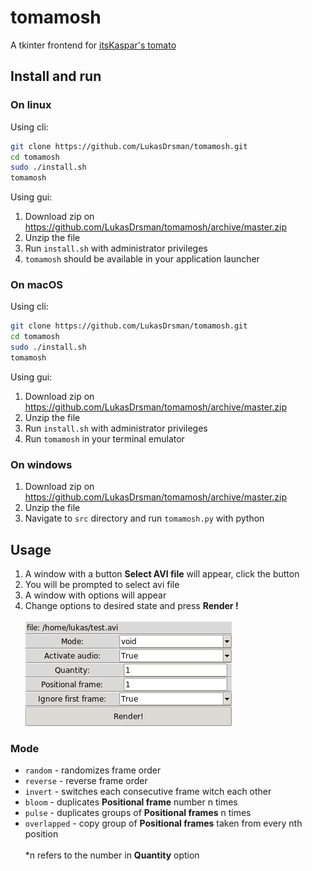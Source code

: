 # tomamosh

A tkinter frontend for [itsKaspar's tomato](https://github.com/itsKaspar/tomato)

## Install and run

### On linux
Using cli:
```sh
git clone https://github.com/LukasDrsman/tomamosh.git
cd tomamosh
sudo ./install.sh
tomamosh
```
Using gui:
1. Download zip on https://github.com/LukasDrsman/tomamosh/archive/master.zip
2. Unzip the file
3. Run `install.sh` with administrator privileges
4. `tomamosh` should be available in your application launcher

### On macOS
Using cli:
```sh
git clone https://github.com/LukasDrsman/tomamosh.git
cd tomamosh
sudo ./install.sh
tomamosh
```

Using gui:
1. Download zip on https://github.com/LukasDrsman/tomamosh/archive/master.zip
2. Unzip the file
3. Run `install.sh` with administrator privileges
4. Run `tomamosh` in your terminal emulator

### On windows
1. Download zip on https://github.com/LukasDrsman/tomamosh/archive/master.zip
2. Unzip the file
3. Navigate to `src` directory and run `tomamosh.py` with python

## Usage
1. A window with a button **Select AVI file** will appear, click the button
2. You will be prompted to select avi file
3. A window with options will appear
4. Change options to desired state and press **Render !** <br><br>
![preview image](https://github.com/LukasDrsman/tomamosh/blob/master/assets/preview.png)

### Mode
- `random` - randomizes frame order
- `reverse` - reverse frame order
- `invert` - switches each consecutive frame witch each other
- `bloom` - duplicates **Positional frame** number n times
- `pulse` - duplicates groups of **Positional frames** n times
- `overlapped` - copy group of **Positional frames** taken from every nth position<br><br>
\*n refers to the number in **Quantity** option
